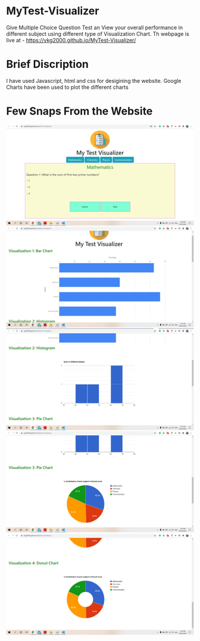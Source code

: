 # MyTest-Visualizer
Give Multiple Choice Question Test an View your overall performance in different subject using different type of Visualization Chart.
Th webpage is live at - https://vkg2000.github.io/MyTest-Visualizer/

# Brief Discription
I have used Javascript, html and css for desigining the website.
Google Charts have been used to plot the different charts

# Few Snaps From the Website
<img src="images/snap1.png">
<img src="images/snap2.png">
<img src="images/snap3.png">
<img src="images/snap4.png">
<img src="images/snap5.png">


